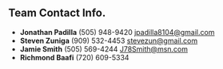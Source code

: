 ## Team Contact Info.

* **Jonathan Padilla** (505) 948-9420 jpadilla8104@gmail.com
* **Steven Zuniga** (909) 532-4453 stevezun@gmail.com
* **Jamie Smith** (505) 569-4244 J78Smith@msn.com
* **Richmond Baafi** (720) 609-5334
